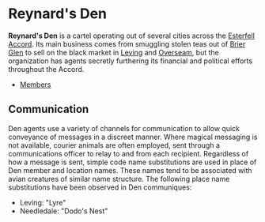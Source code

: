 # Reynard's Den

**Reynard's Den** is a cartel operating out of several cities across the [Esterfell Accord](../../societies/esterfell-accord/). Its main business comes from smuggling stolen teas out of [Brier Glen](../../societies/esterfell-accord/brier-glen.md) to sell on the black market in [Leving](../../societies/esterfell-accord/leving/) and [Overseam](../../societies/esterfell-accord/overseam.md), but the organization has agents secretly furthering its financial and political efforts throughout the Accord.

- [Members](members/)

## Communication

Den agents use a variety of channels for communication to allow quick conveyance of messages in a discreet manner. Where magical messaging is not available, courier animals are often employed, sent through a communications officer to relay to and from each recipient. Regardless of how a message is sent, simple code name substitutions are used in place of Den member and location names. These names tend to be associated with avian creatures of similar name structure. The following place name substitutions have been observed in Den communiques:

- Leving: "Lyre"
- Needledale: "Dodo's Nest"

